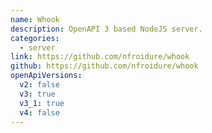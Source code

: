 ```yaml
---
name: Whook
description: OpenAPI 3 based NodeJS server.
categories:
  - server
link: https://github.com/nfroidure/whook
github: https://github.com/nfroidure/whook
openApiVersions:
  v2: false
  v3: true
  v3_1: true
  v4: false
---
```


